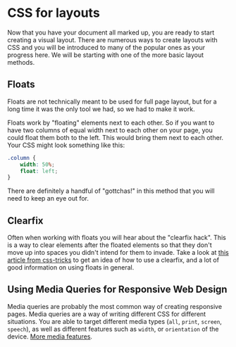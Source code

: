 # CSS for layouts
Now that you have your document all marked up, you are ready to start creating a visual layout. There are numerous ways to create layouts with CSS and you will be introduced to many of the popular ones as your progress here. We will be starting with one of the more basic layout methods.

## Floats
Floats are not technically meant to be used for full page layout, but for a long time it was the only tool we had, so we had to make it work. 

Floats work by "floating" elements next to each other. So if you want to have two columns of equal width next to each other on your page, you could float them both to the left. This would bring them next to each other. Your CSS might look something like this:
```css
.column {
    width: 50%;
    float: left;
}
```

There are definitely a handful of "gottchas!" in this method that you will need to keep an eye out for. 

## Clearfix

Often when working with floats you will hear about the "clearfix hack". This is a way to clear elements after the floated elements so that they don't move up into spaces you didn't intend for them to invade. Take a look at [this article from css-tricks](https://css-tricks.com/all-about-floats/) to get an idea of how to use a clearfix, and a lot of good information on using floats in general.

## Using Media Queries for Responsive Web Design

Media queries are probably the most common way of creating responsive pages. Media queries are a way of writing different CSS for different situations. You are able to target different media types (`all`, `print`, `screen`, `speech`), as well as different features such as `width`, or `orientation` of the device. [More media features](https://developer.mozilla.org/en-US/docs/Web/CSS/Media_Queries/Using_media_queries#Media_features).
